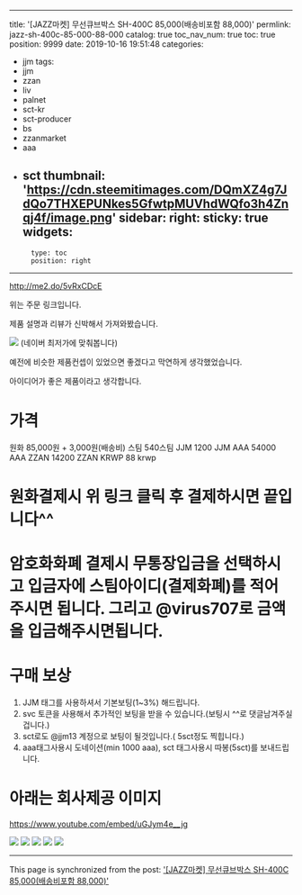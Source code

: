 
---
title: '[JAZZ마켓] 무선큐브박스 SH-400C 85,000(배송비포함 88,000)'
permlink: jazz-sh-400c-85-000-88-000
catalog: true
toc_nav_num: true
toc: true
position: 9999
date: 2019-10-16 19:51:48
categories:
- jjm
tags:
- jjm
- zzan
- liv
- palnet
- sct-kr
- sct-producer
- bs
- zzanmarket
- aaa
- sct
thumbnail: 'https://cdn.steemitimages.com/DQmXZ4g7JdQo7THXEPUNkes5GfwtpMUVhdWQfo3h4Znqj4f/image.png'
sidebar:
    right:
        sticky: true
widgets:
    -
        type: toc
        position: right
---


http://me2.do/5vRxCDcE

위는 주문 링크입니다.


제품 설명과 리뷰가 신박해서 가져와봤습니다.



![](https://cdn.steemitimages.com/DQmXZ4g7JdQo7THXEPUNkes5GfwtpMUVhdWQfo3h4Znqj4f/image.png)
(네이버 최저가에 맞춰봅니다)


예전에 비슷한 제품컨셉이 있었으면 좋겠다고 막연하게 생각했었습니다. 


아이디어가 좋은 제품이라고 생각합니다.




# 가격
원화 85,000원 + 3,000원(배송비)
스팀 540스팀
JJM  1200 JJM
AAA 54000 AAA
ZZAN 14200 ZZAN
KRWP 88 krwp

# 원화결제시 위 링크 클릭 후  결제하시면 끝입니다^^

# 암호화화폐 결제시 무통장입금을 선택하시고  입금자에 스팀아이디(결제화폐)를 적어주시면 됩니다. 그리고 @virus707로 금액을 입금해주시면됩니다.


# 구매 보상
1. JJM 태그를 사용하셔서 기본보팅(1~3%) 해드립니다. 
2. svc 토큰을 사용해서 추가적인 보팅을 받을 수 있습니다.(보팅시 ^^로 댓글남겨주실겁니다.)
3. sct로도 @jjm13 계정으로 보팅이 될것입니다.( 5sct정도 찍힙니다.)
4. aaa태그사용시 도네이션(min 1000 aaa), sct 태그사용시 따봉(5sct)를 보내드립니다.


# 아래는 회사제공 이미지
https://www.youtube.com/embed/uGJym4e__jg

![](https://cdn.steemitimages.com/DQmQJH6tMB79G7Hp3fY1xwiL5njcmvw6FURxpobtDrVTMsr/image.png)
![](https://cdn.steemitimages.com/DQmRbBYLT61RT5ZwGpJaSHVJ9QERNCu4XK3CzSsYe3A54Nk/image.png)
![](https://cdn.steemitimages.com/DQmNv7uU5eDqcX6NSxaVf5ou216V1A7oo6Y9ABDYfTKscD9/image.png)
![](https://cdn.steemitimages.com/DQmY6r2hV99WM4miUkJrhfWrajJd9RVJSKyeNUVvNvUvxTq/image.png)
![](https://cdn.steemitimages.com/DQmXHgEEbJstuaLLBQdG2pkKthQzuwMLSeLg351cn25NjP8/image.png)

- - -

This page is synchronized from the post: ['[JAZZ마켓] 무선큐브박스 SH-400C 85,000(배송비포함 88,000)'](https://steemit.com/@virus707/jazz-sh-400c-85-000-88-000)
